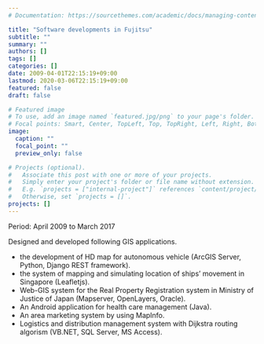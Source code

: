 ```yaml
---
# Documentation: https://sourcethemes.com/academic/docs/managing-content/

title: "Software developments in Fujitsu"
subtitle: ""
summary: ""
authors: []
tags: []
categories: []
date: 2009-04-01T22:15:19+09:00
lastmod: 2020-03-06T22:15:19+09:00
featured: false
draft: false

# Featured image
# To use, add an image named `featured.jpg/png` to your page's folder.
# Focal points: Smart, Center, TopLeft, Top, TopRight, Left, Right, BottomLeft, Bottom, BottomRight.
image:
  caption: ""
  focal_point: ""
  preview_only: false

# Projects (optional).
#   Associate this post with one or more of your projects.
#   Simply enter your project's folder or file name without extension.
#   E.g. `projects = ["internal-project"]` references `content/project/deep-learning/index.md`.
#   Otherwise, set `projects = []`.
projects: []
---
```


Period: April 2009 to March 2017

Designed and developed following GIS applications. 
  - the development of HD map for autonomous vehicle (ArcGIS Server, Python, Django REST framework).
  - the system of mapping and simulating location of ships’ movement in Singapore (Leafletjs).
  - Web-GIS system for the Real Property Registration system in Ministry of Justice of Japan (Mapserver, OpenLayers, Oracle).
  - An Android application for health care management (Java).
  - An area marketing system by using MapInfo.
  - Logistics and distribution management system with Dijkstra routing algorism (VB.NET, SQL Server, MS Access).